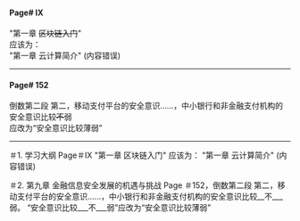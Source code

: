 #### Page# IX
 "第一章 ~~区块链入门~~"  
应该为：  
"第一章 云计算简介"  (内容错误)  
___  

#### Page# 152
倒数第二段
第二，移动支付平台的安全意识......，中小银行和非金融支付机构的安全意识比较~~不~~弱  
应改为“安全意识比较薄弱”
___ 



＃1.
学习大纲 
 Page＃IX
 "第一章 区块链入门"
应该为：
"第一章 云计算简介"  (内容错误)


＃2. 
第九章 金融信息安全发展的机遇与挑战
Page ＃152，倒数第二段
第二，移动支付平台的安全意识......，中小银行和非金融支付机构的安全意识比较__不___弱。
“安全意识比较___不___弱”应改为“安全意识比较薄弱”
